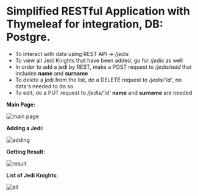 # Simplified RESTful Application with Thymeleaf for integration, DB: Postgre.

* To interact with data using REST API -> */jedis*
* To view all Jedi Knights that have been added, go for */jedis* as well
* In order to add a jedi by REST, make a POST request to */jedis/add* that includes **name** and **surname**
* To delete a jedi from the list, do a DELETE request to */jedis/'id'*, no data's needed to do so
* To edit, do a PUT request to */jedis/'id'* **name** and **surname** are needed

__Main Page:__

![main page](https://i.imgur.com/mS3c5Re.png)

__Adding a Jedi:__

![adding](https://i.imgur.com/ku0B1oo.png)

__Getting Result:__

![result](https://i.imgur.com/iDp1M3T.png)

__List of Jedi Knights:__

![all](https://i.imgur.com/zX5GdC2.png)
